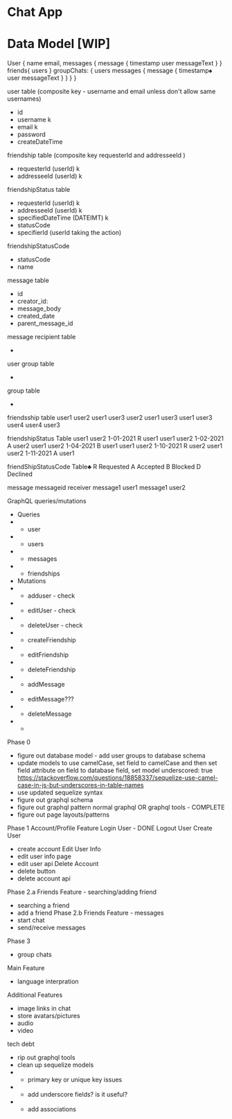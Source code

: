 # Chat App

# Data Model [WIP]
User {
    name
    email,
    messages {
            message {
                timestamp
                user
                messageText
            }
    }
    friends{
        users
    }
    groupChats: {
        users
        messages {
            message {
                timestamp♠
                user
                messageText
            }
        }
    }
}

user table (composite key - username and email unless don't allow same usernames)
- id
- username k
- email k
- password
- createDateTime

friendship table (composite key requesterId and addresseeId )
- requesterId (userId) k
- addresseeId (userId) k

friendshipStatus table
- requesterId (userId) k
- addresseeId (userId) k
- specifiedDateTime (DATEIMT) k
- statusCode
- specifierId (userId taking the action)

friendshipStatusCode
- statusCode
- name

message table
- id 
- creator_id:
- message_body
- created_date
- parent_message_id

message recipient table
- <UPDATE>

user group table
- <UPDATE>

group table
- <UPDATE>

friendsship table
user1 user2
user1 user3
user2 user1
user3 user1
user3 user4
user4 user3

friendshipStatus Table
user1 user2 1-01-2021 R user1
user1 user2 1-02-2021 A user2
user1 user2 1-04-2021 B user1
user1 user2 1-10-2021 R user2
user1 user2 1-11-2021 A user1

friendShipStatusCode Table♣
R Requested
A Accepted
B Blocked
D Declined

message
messageid receiver
message1 user1
message1 user2
                                     
GraphQL queries/mutations
- Queries
- - user
- - users
- - messages
- - friendships
- Mutations
- - adduser - check
- - editUser - check
- - deleteUser - check
- - createFriendship
- - editFriendship
- - deleteFriendship
- - addMessage
- - editMessage???
- - deleteMessage
- - 
Phase 0
- figure out database model - add user groups to database schema
- update models to use camelCase, set field to camelCase and then set field attribute on field to database field, set model underscored: true https://stackoverflow.com/questions/18858337/sequelize-use-camel-case-in-js-but-underscores-in-table-names
- use updated sequelize syntax
- figure out graphql schema
- figure out graphql pattern normal graphql OR graphql tools - COMPLETE
- figure out page layouts/patterns

Phase 1 Account/Profile Feature
Login User - DONE
Logout User
Create User
- create account
Edit User Info
- edit user info page
- edit user api
Delete Account
- delete button
- delete account api

Phase 2.a Friends Feature - searching/adding friend
- searching a friend
- add a friend
Phase 2.b Friends Feature - messages
- start chat
- send/receive messages

Phase 3
- group chats

Main Feature
- language interpration

Additional Features
- image links in chat
- store avatars/pictures
- audio
- video


tech debt
- rip out graphql tools
- clean up sequelize models
- - primary key or unique key issues
- - add underscore fields? is it useful?
- - add associations